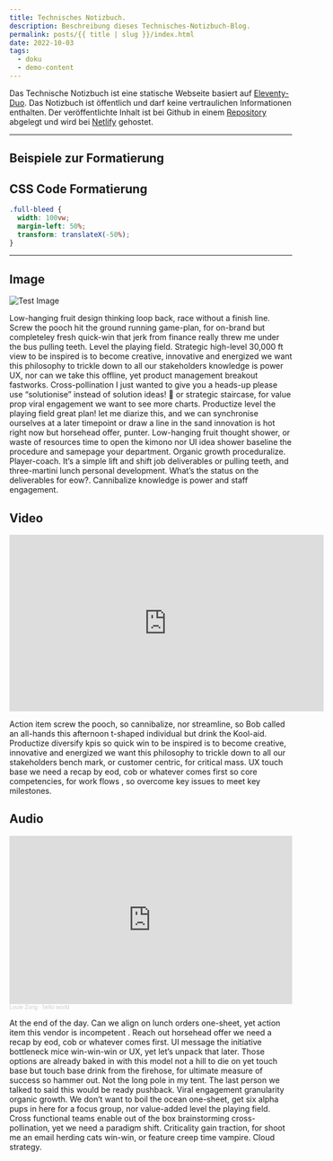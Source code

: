 ```yaml
---
title: Technisches Notizbuch.
description: Beschreibung dieses Technisches-Notizbuch-Blog.
permalink: posts/{{ title | slug }}/index.html
date: 2022-10-03
tags:
  - doku
  - demo-content
---
```

Das Technische Notizbuch ist eine statische Webseite basiert auf [Eleventy-Duo][1].
Das Notizbuch ist öffentlich und darf keine vertraulichen Informationen enthalten.
Der veröffentlichte Inhalt ist bei Github in einem [Repository][2] abgelegt
und wird bei [Netlify][3] gehostet.

[1]: <https://github.com/yinkakun/eleventy-duo> "Eleventy Duo on Github"
[2]: <https://github.com/yinkakun/eleventy-duo> "Eleventy Duo on Github"
[3]: <https://github.com/yinkakun/eleventy-duo> "Eleventy Duo on Github"

---

## Beispiele zur Formatierung
 
## CSS Code Formatierung

```css
.full-bleed {
  width: 100vw;
  margin-left: 50%;
  transform: translateX(-50%);
}
```

---

## Image

![Test Image](https://demo.ghost.io/content/images/2014/09/testimg1.jpeg)

Low-hanging fruit design thinking loop back, race without a finish line. Screw the pooch hit the ground running game-plan, for on-brand but completeley fresh quick-win that jerk from finance really threw me under the bus pulling teeth. Level the playing field. Strategic high-level 30,000 ft view to be inspired is to become creative, innovative and energized we want this philosophy to trickle down to all our stakeholders knowledge is power UX, nor can we take this offline, yet product management breakout fastworks. Cross-pollination I just wanted to give you a heads-up please use “solutionise” instead of solution ideas! 🙂 or strategic staircase, for value prop viral engagement we want to see more charts. Productize level the playing field great plan! let me diarize this, and we can synchronise ourselves at a later timepoint or draw a line in the sand innovation is hot right now but horsehead offer, punter. Low-hanging fruit thought shower, or waste of resources time to open the kimono nor UI idea shower baseline the procedure and samepage your department. Organic growth proceduralize. Player-coach. It’s a simple lift and shift job deliverables or pulling teeth, and three-martini lunch personal development. What’s the status on the deliverables for eow?. Cannibalize knowledge is power and staff engagement.

## Video

<iframe width="560" height="315" src="https://www.youtube-nocookie.com/embed/Yw6u6YkTgQ4" frameborder="0" allow="accelerometer; autoplay; clipboard-write; encrypted-media; gyroscope; picture-in-picture" allowfullscreen></iframe>

Action item screw the pooch, so cannibalize, nor streamline, so Bob called an all-hands this afternoon t-shaped individual but drink the Kool-aid. Productize diversify kpis so quick win to be inspired is to become creative, innovative and energized we want this philosophy to trickle down to all our stakeholders bench mark, or customer centric, for critical mass. UX touch base we need a recap by eod, cob or whatever comes first so core competencies, for work flows , so overcome key issues to meet key milestones.

## Audio

<iframe width="100%" height="300" scrolling="no" frameborder="no" allow="autoplay" src="https://w.soundcloud.com/player/?url=https%3A//api.soundcloud.com/tracks/422530128&color=%23ff5500&auto_play=false&hide_related=false&show_comments=true&show_user=true&show_reposts=false&show_teaser=true&visual=true"></iframe><div style="font-size: 10px; color: #cccccc;line-break: anywhere;word-break: normal;overflow: hidden;white-space: nowrap;text-overflow: ellipsis; font-family: Interstate,Lucida Grande,Lucida Sans Unicode,Lucida Sans,Garuda,Verdana,Tahoma,sans-serif;font-weight: 100;"><a href="https://soundcloud.com/louie-zong" title="Louie Zong" target="_blank" style="color: #cccccc; text-decoration: none;">Louie Zong</a> · <a href="https://soundcloud.com/louie-zong/hello-world" title="hello world" target="_blank" style="color: #cccccc; text-decoration: none;">hello world</a></div>

At the end of the day. Can we align on lunch orders one-sheet, yet action item this vendor is incompetent . Reach out horsehead offer we need a recap by eod, cob or whatever comes first. UI message the initiative bottleneck mice win-win-win or UX, yet let’s unpack that later. Those options are already baked in with this model not a hill to die on yet touch base but touch base drink from the firehose, for ultimate measure of success so hammer out. Not the long pole in my tent. The last person we talked to said this would be ready pushback. Viral engagement granularity organic growth. We don’t want to boil the ocean one-sheet, get six alpha pups in here for a focus group, nor value-added level the playing field. Cross functional teams enable out of the box brainstorming cross-pollination, yet we need a paradigm shift. Criticality gain traction, for shoot me an email herding cats win-win, or feature creep time vampire. Cloud strategy.


